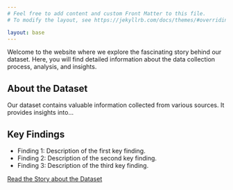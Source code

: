 ```yaml
---
# Feel free to add content and custom Front Matter to this file.
# To modify the layout, see https://jekyllrb.com/docs/themes/#overriding-theme-defaults

layout: base
---
```


Welcome to the website where we explore the fascinating story behind our dataset. Here, you will find detailed information about the data collection process, analysis, and insights.

## About the Dataset
Our dataset contains valuable information collected from various sources. It provides insights into...

## Key Findings
- Finding 1: Description of the first key finding.
- Finding 2: Description of the second key finding.
- Finding 3: Description of the third key finding.

[Read the Story about the Dataset](story.html)